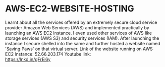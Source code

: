 # AWS-EC2-WEBSITE-HOSTING
Learnt about all the services offered by an extremely secure cloud service provider Amazon Web Services (AWS) and implemented practically by launching an AWS EC2 Instance. I even used other services of AWS like storage services (AWS S3) and security services (IAM). After launching the instance I secure shelled into the same and further hosted a website named 'Saving Paws' on that virtual server. 
Link of the website running on AWS EC2 Instance: 
52.66.203.174
Youtube link:  
https://lnkd.in/gFrEi6y

